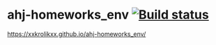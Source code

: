 # ahj-homeworks_env [![Build status](https://ci.appveyor.com/api/projects/status/b51or9vbu4owmu6b?svg=true)](https://ci.appveyor.com/project/xxKroliKxx39311/ahj-homeworks-env)
https://xxkrolikxx.github.io/ahj-homeworks_env/
